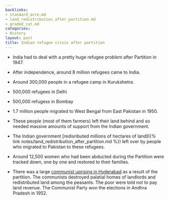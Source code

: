 ```yaml
---
backlinks:
- standard_acre.md
- land_redistribution_after_partition.md
- graded_cut.md
categories:
- History
layout: post
title: Indian refugee crisis after partition
---
```


* India had to deal with a pretty huge refugee problem after Partition in 1947.
* After independence, around 8 million refugees came to India.
* Around 300,000 people in a refugee camp in Kurukshetra.
* 500,000 refugees in Delhi
* 500,000 refugess in Bombay
* 1.7 million people migrated to West Bengal from East Pakistan in 1950.
* These people (most of them farmers) left their land behind and so needed
massive amounts of support from the Indian government.
* The Indian government [redisributed millions of hectares of land]({% link notes/land_redistribution_after_partition.md %}) left over by people who migrated to Pakistan to these
refugees.
* Around 12,500 women who had been abducted during the Partition were tracked
down, one by one and restored to their families.


* There was a large [communist uprising in Hyderabad](https://en.wikipedia.org/wiki/Telangana_Rebellion) as a result of the
partition. The communists destroyed palatial homes of landlords and redistributed
land among the peasants. The poor were told not to pay land revenue. The
Communist Party won the elections in Andhra Pradesh in 1952.